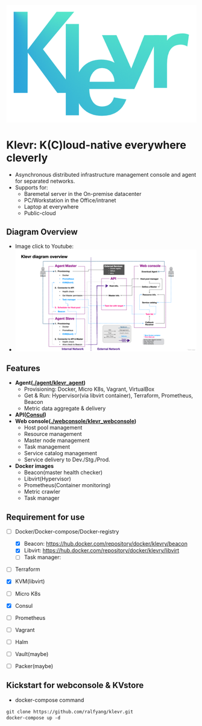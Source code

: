 
![klevr_logo.png](klevr_logo.png)
# Klevr: K(C)loud-native everywhere cleverly
 * Asynchronous distributed infrastructure management console and agent for separated networks.
 * Supports for:
   * Baremetal server in the On-premise datacenter
   * PC/Workstation in the Office/intranet
   * Laptop at everywhere
   * Public-cloud

## Diagram Overview
 * Image click to Youtube:
 * [![Diagram Overview](/Klevr_diagram_overview.png)](https://www.youtube.com/watch?v=3dhf-Pzc13Y)


## Features
 * **Agent([./agent/klevr_agent](agent/))**
   * Provisioning: Docker, Micro K8s, Vagrant, VirtualBox
   * Get & Run: Hypervisor(via libvirt container), Terraform, Prometheus, Beacon
   * Metric data aggregate & delivery
 * **API([Consul](https://github.com/hashicorp/consul))**
 * **Web console([./webconsole/klevr_webconsole](./webconsole/))**
   * Host pool management
   * Resource management
   * Master node management 
   * Task management 
   * Service catalog management
   * Service delivery to Dev./Stg./Prod.
 * **Docker images**
   * Beacon(master health checker)
   * Libvirt(Hypervisor)
   * Prometheus(Container monitoring)
   * Metric crawler
   * Task manager
   

## Requirement for use
 * [ ] Docker/Docker-compose/Docker-registry
   * [x] Beacon: https://hub.docker.com/repository/docker/klevry/beacon
   * [x] Libvirt: https://hub.docker.com/repository/docker/klevry/libvirt
   * [ ] Task manager: 
 * [ ] Terraform 
 * [x] KVM(libvirt)
 * [ ] Micro K8s
 * [x] Consul
 * [ ] Prometheus 
 * [ ] Vagrant
 * [ ] Halm
 * [ ] Vault(maybe)
 * [ ] Packer(maybe)


## Kickstart for webconsole & KVstore
* docker-compose command
```
git clone https://github.com/ralfyang/klevr.git
docker-compose up -d
```
